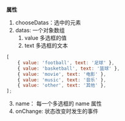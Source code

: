 **属性**

1. chooseDatas：选中的元素
2. datas: 一个对象数组
    1. value 多选框的值
    2. text 多选框的文本

```js
[
    { value: 'football', text: '足球' },
    { value: 'basketball', text: '篮球' },
    { value: 'movie', text: '电影' },
    { value: 'music', text: '音乐' },
    { value: 'other', text: '其他' },
];
```

3. name： 每一个多选框的 name 属性
4. onChange: 状态改变时发生的事件
